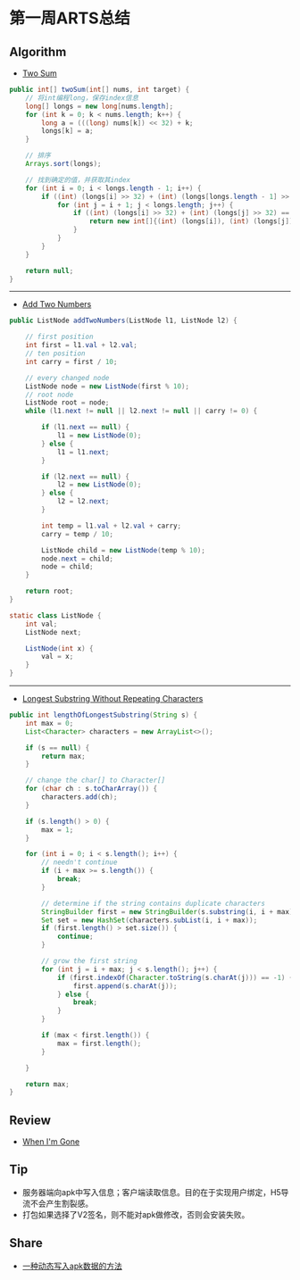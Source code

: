 # 第一周ARTS总结
## Algorithm
- [Two Sum](https://leetcode.com/problems/two-sum/)
```java
public int[] twoSum(int[] nums, int target) {
    // 将int编程long，保存index信息
    long[] longs = new long[nums.length];
    for (int k = 0; k < nums.length; k++) {
        long a = (((long) nums[k]) << 32) + k;
        longs[k] = a;
    }

    // 排序
    Arrays.sort(longs);

    // 找到确定的值，并获取其index
    for (int i = 0; i < longs.length - 1; i++) {
        if ((int) (longs[i] >> 32) + (int) (longs[longs.length - 1] >> 32) >= target) {
            for (int j = i + 1; j < longs.length; j++) {
                if ((int) (longs[i] >> 32) + (int) (longs[j] >> 32) == target) {
                    return new int[]{(int) (longs[i]), (int) (longs[j])};
                }
            }
        }
    }

    return null;
}
```
----
- [Add Two Numbers](https://leetcode.com/problems/add-two-numbers/)
```java
public ListNode addTwoNumbers(ListNode l1, ListNode l2) {

    // first position
    int first = l1.val + l2.val;
    // ten position
    int carry = first / 10;

    // every changed node
    ListNode node = new ListNode(first % 10);
    // root node
    ListNode root = node;
    while (l1.next != null || l2.next != null || carry != 0) {

        if (l1.next == null) {
            l1 = new ListNode(0);
        } else {
            l1 = l1.next;
        }

        if (l2.next == null) {
            l2 = new ListNode(0);
        } else {
            l2 = l2.next;
        }

        int temp = l1.val + l2.val + carry;
        carry = temp / 10;

        ListNode child = new ListNode(temp % 10);
        node.next = child;
        node = child;
    }

    return root;
}

static class ListNode {
    int val;
    ListNode next;

    ListNode(int x) {
        val = x;
    }
}
```
----
- [Longest Substring Without Repeating Characters](https://leetcode.com/problems/longest-substring-without-repeating-characters/)
```java
public int lengthOfLongestSubstring(String s) {
    int max = 0;
    List<Character> characters = new ArrayList<>();

    if (s == null) {
        return max;
    }

    // change the char[] to Character[]
    for (char ch : s.toCharArray()) {
        characters.add(ch);
    }

    if (s.length() > 0) {
        max = 1;
    }

    for (int i = 0; i < s.length(); i++) {
        // needn't continue
        if (i + max >= s.length()) {
            break;
        }

        // determine if the string contains duplicate characters
        StringBuilder first = new StringBuilder(s.substring(i, i + max));
        Set set = new HashSet(characters.subList(i, i + max));
        if (first.length() > set.size()) {
            continue;
        }

        // grow the first string
        for (int j = i + max; j < s.length(); j++) {
            if (first.indexOf(Character.toString(s.charAt(j))) == -1) {
                first.append(s.charAt(j));
            } else {
                break;
            }
        }

        if (max < first.length()) {
            max = first.length();
        }

    }

    return max;
}
```
## Review
- [When I'm Gone](https://byrslf.co/when-i-m-gone-f1611ceb759f)

## Tip
- 服务器端向apk中写入信息；客户端读取信息。目的在于实现用户绑定，H5导流不会产生割裂感。
- 打包如果选择了V2签名，则不能对apk做修改，否则会安装失败。

## Share
- [一种动态写入apk数据的方法](https://www.cnblogs.com/lanxingren/p/10656647.html)